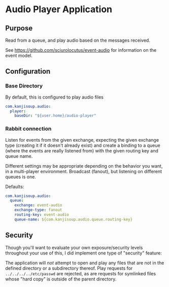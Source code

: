 # Audio Player Application

## Purpose
Read from a queue, and play audio based on the messages received.

See https://github.com/sciurolocutus/event-audio for information on the event model.

## Configuration
### Base Directory

By default, this is configured to play audio files 
```yaml
com.kanjisoup.audio:
  player:
    baseDir: "${user.home}/audio-player"
```

### Rabbit connection
Listen for events from the given exchange, expecting the given exchange type (creating it if it doesn't already exist)
and create a binding to a queue (where the events are really listened from) with the given routing key and queue name.

Different settings may be appropriate depending on the behavior you want,
in a multi-player environment. Broadcast (fanout), but listening on different queues is one.

Defaults:
```yaml
com.kanjisoup.audio:
  queue:
    exchange: event-audio
    exchange-type: fanout
    routing-key: event-audio
    queue-name: ${com.kanjisoup.audio.queue.routing-key}
```

## Security
Though you'll want to evaluate your own exposure/security levels
throughout your use of this, I did implement one type of "security" feature:

The application will *not* attempt to open and play any files that are not in the defined directory
or a subdirectory thereof. Play requests for `../../../../etc/passwd` are rejected,
as are requests for symlinked files whose "hard copy" is outside of
the parent directory.
